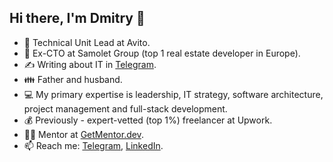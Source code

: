 ## Hi there, I'm Dmitry 👋

- 💚 Technical Unit Lead at Avito.
- 🔭 Ex-CTO at Samolet Group (top 1 real estate developer in Europe).
- ✍️ Writing about IT in [Telegram](https://t.me/myengineeringnotes).
- 👪 Father and husband.
- 💻 My primary expertise is leadership, IT strategy, software architecture, project management and full-stack development.
- 💰 Previously - expert-vetted (top 1%) freelancer at Upwork.
- 👨‍🎓 Mentor at [GetMentor.dev](https://getmentor.dev/mentor/dmitriy-astrikov-3577).
- 📫 Reach me: [Telegram](https://t.me/dastrikov), [LinkedIn](https://www.linkedin.com/in/dastrikov/).

